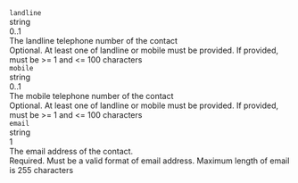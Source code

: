 <div class="property">
    <div class="name"><code>landline</code></div>
    <div class="type">string</div>
    <div class="occurs">0..1</div>
    <div class="description">The landline telephone number of the contact</div>
    <div class="validation">Optional. At least one of landline or mobile must be provided. If provided, must be &gt;= 1 and &lt;= 100 characters</div>
</div>
<div class="property">
    <div class="name"><code>mobile</code></div>
    <div class="type">string</div>
    <div class="occurs">0..1</div>
    <div class="description">The mobile telephone number of the contact</div>
    <div class="validation">Optional. At least one of landline or mobile must be provided. If provided, must be &gt;= 1 and &lt;= 100 characters</div>            
</div>
<div class="property">
    <div class="name"><code>email</code></div>
    <div class="type">string</div>
    <div class="occurs">1</div>
    <div class="description">The email address of the contact.	</div>
    <div class="validation">Required. Must be a valid format of email address. Maximum length of email is 255 characters</div>
</div>